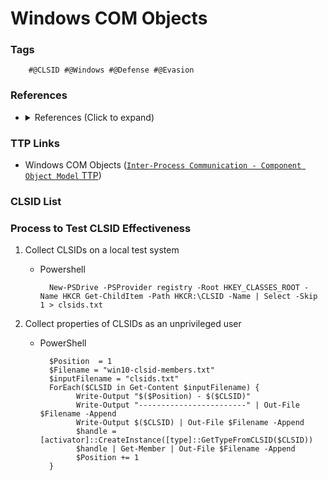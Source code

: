<!---------------------------------------------------------------------------------
Copyright: (c) BLS OPS LLC.
This program is free software: you can redistribute it and/or modify
it under the terms of the GNU General Public License as published by
the Free Software Foundation, version 3.
This program is distributed in the hope that it will be useful,
but WITHOUT ANY WARRANTY; without even the implied warranty of
MERCHANTABILITY or FITNESS FOR A PARTICULAR PURPOSE. See the
GNU General Public License for more details.
You should have received a copy of the GNU General Public License
along with this program. If not, see <https://www.gnu.org/licenses/>.
--------------------------------------------------------------------------------->
# Windows COM Objects
### Tags
		#@CLSID #@Windows #@Defense #@Evasion

### References
* <details><summary>References (Click to expand)</summary><p>
	* Complete List of Windows 10 CLSID Key (GUID) Shortcuts -<br />[https://www.tenforums.com/tutorials/3123-clsid-key-guid-shortcuts-list-windows-10-a.html](https://www.tenforums.com/tutorials/3123-clsid-key-guid-shortcuts-list-windows-10-a.html)
	* Mandiant: Hunting COM Objects -<br />[https://www.mandiant.com/resources/hunting-com-objects](https://www.mandiant.com/resources/hunting-com-objects)
	* Mirosoft Documentation: OLE-COM Object Viewer -<br />[https://docs.microsoft.com/en-us/windows/win32/com/ole-com-object-viewer](https://docs.microsoft.com/en-us/windows/win32/com/ole-com-object-viewer)
	* [http://ohpe.it/juicy-potato/CLSID/](http://ohpe.it/juicy-potato/CLSID/)
	* [https://labs.sentinelone.com/relaying-potatoes-dce-rpc-ntlm-relay-eop/](https://labs.sentinelone.com/relaying-potatoes-dce-rpc-ntlm-relay-eop/)
	* [https://www.tiraniddo.dev/2021/04/standard-activating-yourself-to.html](https://www.tiraniddo.dev/2021/04/standard-activating-yourself-to.html)

### TTP Links

* Windows COM Objects ([`Inter-Process Communication - Component Object Model` TTP](TTP/T1559_Inter-Process_Communication/001_Component_Object_Model/T1559.001.md))


### CLSID List


### Process to Test CLSID Effectiveness

1. Collect CLSIDs on a local test system
	* Powershell

			New-PSDrive -PSProvider registry -Root HKEY_CLASSES_ROOT -Name HKCR Get-ChildItem -Path HKCR:\CLSID -Name | Select -Skip 1 > clsids.txt
1. Collect properties of CLSIDs as an unprivileged user
	* PowerShell

			$Position  = 1
			$Filename = "win10-clsid-members.txt"
			$inputFilename = "clsids.txt"
			ForEach($CLSID in Get-Content $inputFilename) {
			      Write-Output "$($Position) - $($CLSID)"
			      Write-Output "------------------------" | Out-File $Filename -Append
			      Write-Output $($CLSID) | Out-File $Filename -Append
			      $handle = [activator]::CreateInstance([type]::GetTypeFromCLSID($CLSID))
			      $handle | Get-Member | Out-File $Filename -Append
			      $Position += 1
			}

